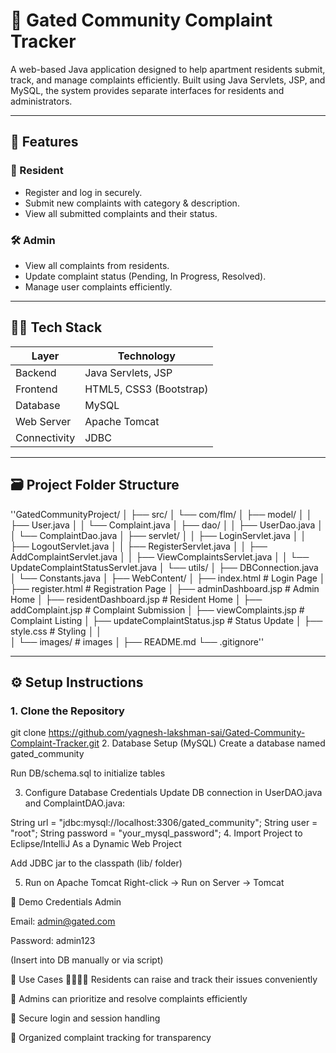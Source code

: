 # 🏢 Gated Community Complaint Tracker

A web-based Java application designed to help apartment residents submit, track, and manage complaints efficiently. Built using Java Servlets, JSP, and MySQL, the system provides separate interfaces for residents and administrators.

---

## 🚀 Features

### 👤 Resident
- Register and log in securely.
- Submit new complaints with category & description.
- View all submitted complaints and their status.

### 🛠️ Admin
- View all complaints from residents.
- Update complaint status (Pending, In Progress, Resolved).
- Manage user complaints efficiently.

---

## 🧑‍💻 Tech Stack

| Layer        | Technology                |
|--------------|---------------------------|
| Backend      | Java Servlets, JSP        |
| Frontend     | HTML5, CSS3 (Bootstrap)   |
| Database     | MySQL                     |
| Web Server   | Apache Tomcat             |
| Connectivity | JDBC                      |

---

## 🗃️ Project Folder Structure

''GatedCommunityProject/
│
├── src/
│   └── com/flm/
│       ├── model/
│       │   ├── User.java
│       │   └── Complaint.java
│       ├── dao/
│       │   ├── UserDao.java
│       │   └── ComplaintDao.java
│       ├── servlet/
│       │   ├── LoginServlet.java
│       │   ├── LogoutServlet.java
│       │   ├── RegisterServlet.java
│       │   ├── AddComplaintServlet.java
│       │   ├── ViewComplaintsServlet.java
│       │   └── UpdateComplaintStatusServlet.java
│       └── utils/
│           ├── DBConnection.java
│           └── Constants.java
│
├── WebContent/
│   ├── index.html                  # Login Page
│   ├── register.html               # Registration Page
│   ├── adminDashboard.jsp          # Admin Home
│   ├── residentDashboard.jsp       # Resident Home
│   ├── addComplaint.jsp            # Complaint Submission
│   ├── viewComplaints.jsp          # Complaint Listing
│   ├── updateComplaintStatus.jsp   # Status Update
│   ├── style.css                   # Styling
│   │                  
│   └── images/                     # images
│
├── README.md
└── .gitignore''


---

## ⚙️ Setup Instructions

### 1. Clone the Repository

git clone https://github.com/yagnesh-lakshman-sai/Gated-Community-Complaint-Tracker.git
2. Database Setup (MySQL)
Create a database named gated_community

Run DB/schema.sql to initialize tables

3. Configure Database Credentials
Update DB connection in UserDAO.java and ComplaintDAO.java:

String url = "jdbc:mysql://localhost:3306/gated_community";
String user = "root";
String password = "your_mysql_password";
4. Import Project to Eclipse/IntelliJ
As a Dynamic Web Project

Add JDBC jar to the classpath (lib/ folder)

5. Run on Apache Tomcat
Right-click → Run on Server → Tomcat

🧪 Demo Credentials
Admin 

Email: admin@gated.com

Password: admin123

(Insert into DB manually or via script)

📌 Use Cases
👨‍👩‍👧‍👦 Residents can raise and track their issues conveniently

👷 Admins can prioritize and resolve complaints efficiently

🔐 Secure login and session handling

📂 Organized complaint tracking for transparency


